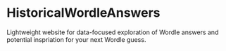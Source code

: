 # HistoricalWordleAnswers
Lightweight website for data-focused exploration of Wordle answers and potential inspriation for your next Wordle guess.
